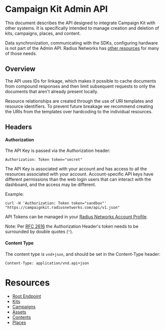 # Campaign Kit Admin API

This document describes the API designed to integrate Campaign Kit with other systems. It is specifically intended to manage creation and deletion of kits, campaigns, places, and content.

Data synchronization, communicating with the SDKs, configuring hardware is not part of the Admin API. Radius Networks has [other resources](http://developer.radiusnetworks.com/) for many of those needs.

## Overview

The API uses IDs for linkage, which makes it possible to cache documents from compound responses and then limit subsequent requests to only the documents that aren't already present locally.

Resource relationships are created through the use of URI templates and resource identifiers. To prevent future breakage we recommend creating the URIs from the templates over hardcoding to the individual resources.

## Headers

#### Authorization

The API Key is passed via the Authorization header:

    Authorization: Token token="secret"

The API Key is associated with your account and has access to all the resources associated with your account. Account-specific API keys have different permissions than the web login users that can interact with the dashboard, and the access may be different.

Example:

    curl -H 'Authorization: Token token="sandbox"' "https://campaignkit.radiusnetworks.com/api/v1.json"

API Tokens can be managed in your [Radius Networks Account Profile](https://account.radiusnetworks.com/personal_tokens).

Note: Per [RFC 2616](http://www.w3.org/Protocols/rfc2616/rfc2616-sec2.html#sec2.2) the Authorization Header's token needs to be surrounded by double quotes (`"`).

#### Content Type

The content type is `vnd+json`, and should be set in the Content-Type header:

    Content-Type: application/vnd.api+json

# Resources

- [Root Endpoint](api/v1/root_endpoint)
- [Kits](api/v1/kits)
- [Campaigns](api/v1/campaigns)
- [Assets](api/v1/assets)
- [Contents](api/v1/contents)
- [Places](api/v1/places)
